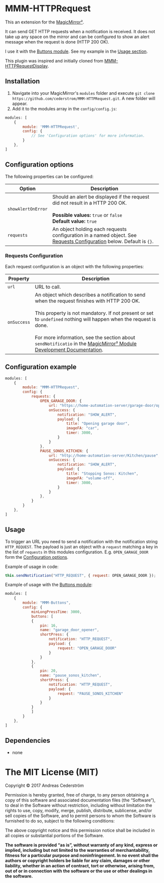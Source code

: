 # MMM-HTTPRequest
This an extension for the [MagicMirror²](https://github.com/MichMich/MagicMirror).

It can send GET HTTP requests when a notification is received. It does not take up any space on the mirror and can be configured to show an alert message when the request is done (HTTP 200 OK).

I use it with the [Buttons module](https://github.com/Jopyth/MMM-Buttons). See my example in the [Usage section](README.md#usage).

This plugin was inspired and initially cloned from [MMM-HTTPRequestDisplay](https://github.com/Eunanibus/MMM-HTTPRequestDisplay).

## Installation
1. Navigate into your MagicMirror's `modules` folder and execute `git clone https://github.com/cederstrom/MMM-HTTPRequest.git`. A new folder will appear.
2. Add it to the modules array in the `config/config.js`:
````javascript
modules: [
    {
        module: 'MMM-HTTPRequest',
        config: {
            // See 'Configuration options' for more information.
        }
    },
]
````

## Configuration options
The following properties can be configured:

| Option             | Description
| ------------------ | -----------
| `showAlertOnError` | Should an alert be displayed if the request did not result in a HTTP 200 OK.<br><br> **Possible values:** `true` or `false` <br><b>Default value:</b> `true` |
| `requests`         | An object holding each requests configuration in a named object. See [Requests Configuration](README.md#requests-configuration) below. Default is `{}`. |

### Requests Configuration

Each request configuration is an object with the following properties:

| Property    | Description   |
| ----------- | ------------- |
| `url`       | URL to call. |
| `onSuccess` | An object which describes a notification to send when the request finishes with HTTP 200 OK.<br><br>This property is not mandatory. If not present or set to `undefined` nothing will happen when the request is done.<br><br>For more information, see the section about `sendNotificatio` in the [MagicMirror² Module Development Documentation](https://github.com/MichMich/MagicMirror/tree/master/modules). |

## Configuration example

````javascript
modules: [
    {
        module: "MMM-HTTPRequest",
        config: {
            requests: {
                OPEN_GARAGE_DOOR: {
                    url: "https://home-automation-server/garage-door/open",
                    onSuccess: {
                        notification: "SHOW_ALERT",
                        payload: {
                            title: "Opening garage door",
                            imageFA: "car",
                            timer: 3000,
                        }
                    }
                },
                PAUSE_SONOS_KITCHEN: {
                    url: "http://home-automation-server/Kitchen/pause",
                    onSuccess: {
                        notification: "SHOW_ALERT",
                        payload: {
                            title: "Stopping Sonos: Kitchen",
                            imageFA: "volume-off",
                            timer: 3000,
                        }
                    }
                },
            }
        }
    },
]
````

## Usage
To trigger an URL you need to send a notification with the notification string `HTTP_REQUEST`. The payload is just an object with a `request` matching a key in the list of `requests` in this modules configuration. E.g. `OPEN_GARAGE_DOOR` form the [Configuration options](README.md#configuration-options).

Example of usage in code:
````javascript
this.sendNotification("HTTP_REQUEST", { request: OPEN_GARAGE_DOOR });
````

Example of usage with the [Buttons module](https://github.com/Jopyth/MMM-Buttons):
````javascript
modules: [
    {
        module: "MMM-Buttons",
        config: {
            minLongPressTime: 3000,
            buttons: [
            {
                pin: 16,
                name: "garage_door_opener",
                shortPress: {
                    notification: "HTTP_REQUEST",
                    payload: {
                        request: "OPEN_GARAGE_DOOR"
                    }
                }
            },
            {
                pin: 20,
                name: "pause_sonos_kitchen",
                shortPress: {
                    notification: "HTTP_REQUEST",
                    payload: {
                        request: "PAUSE_SONOS_KITCHEN"
                    }
                }
            }
            ]
        }
    },
]
````

## Dependencies
- none

The MIT License (MIT)
=====================

Copyright © 2017 Andreas Cederström

Permission is hereby granted, free of charge, to any person
obtaining a copy of this software and associated documentation
files (the “Software”), to deal in the Software without
restriction, including without limitation the rights to use,
copy, modify, merge, publish, distribute, sublicense, and/or sell
copies of the Software, and to permit persons to whom the
Software is furnished to do so, subject to the following
conditions:

The above copyright notice and this permission notice shall be
included in all copies or substantial portions of the Software.

**The software is provided “as is”, without warranty of any kind, express or implied, including but not limited to the warranties of merchantability, fitness for a particular purpose and noninfringement. In no event shall the authors or copyright holders be liable for any claim, damages or other liability, whether in an action of contract, tort or otherwise, arising from, out of or in connection with the software or the use or other dealings in the software.**
